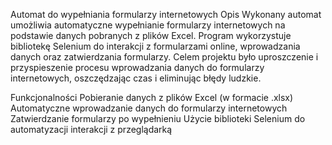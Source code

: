 Automat do wypełniania formularzy internetowych
Opis
Wykonany automat umożliwia automatyczne wypełnianie formularzy internetowych na podstawie danych pobranych z plików Excel. Program wykorzystuje bibliotekę Selenium do interakcji z formularzami online, wprowadzania danych oraz zatwierdzania formularzy. Celem projektu było uproszczenie i przyspieszenie procesu wprowadzania danych do formularzy internetowych, oszczędzając czas i eliminując błędy ludzkie.

Funkcjonalności
Pobieranie danych z plików Excel (w formacie .xlsx)
Automatyczne wprowadzanie danych do formularzy internetowych
Zatwierdzanie formularzy po wypełnieniu
Użycie biblioteki Selenium do automatyzacji interakcji z przeglądarką
